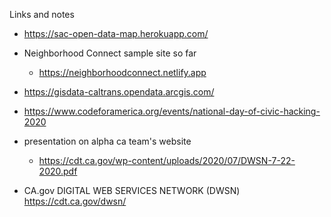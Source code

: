 Links and notes

* https://sac-open-data-map.herokuapp.com/
* Neighborhood Connect sample site so far
  * https://neighborhoodconnect.netlify.app
* https://gisdata-caltrans.opendata.arcgis.com/
* https://www.codeforamerica.org/events/national-day-of-civic-hacking-2020

* presentation on alpha ca team's website
  * https://cdt.ca.gov/wp-content/uploads/2020/07/DWSN-7-22-2020.pdf
* CA.gov  DIGITAL WEB SERVICES NETWORK (DWSN) https://cdt.ca.gov/dwsn/
